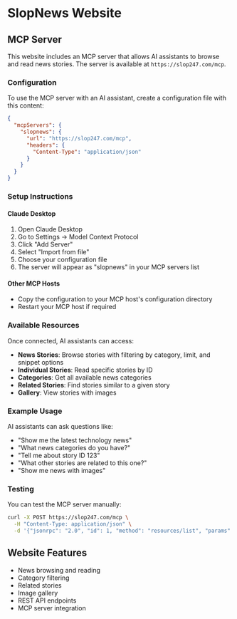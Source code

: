 # SlopNews Website

## MCP Server

This website includes an MCP server that allows AI assistants to browse and read news stories. The server is available at `https://slop247.com/mcp`.

### Configuration

To use the MCP server with an AI assistant, create a configuration file with this content:

```json
{
  "mcpServers": {
    "slopnews": {
      "url": "https://slop247.com/mcp",
      "headers": {
        "Content-Type": "application/json"
      }
    }
  }
}
```

### Setup Instructions

#### Claude Desktop
1. Open Claude Desktop
2. Go to Settings → Model Context Protocol
3. Click "Add Server"
4. Select "Import from file"
5. Choose your configuration file
6. The server will appear as "slopnews" in your MCP servers list

#### Other MCP Hosts
- Copy the configuration to your MCP host's configuration directory
- Restart your MCP host if required

### Available Resources

Once connected, AI assistants can access:

- **News Stories**: Browse stories with filtering by category, limit, and snippet options
- **Individual Stories**: Read specific stories by ID
- **Categories**: Get all available news categories
- **Related Stories**: Find stories similar to a given story
- **Gallery**: View stories with images

### Example Usage

AI assistants can ask questions like:
- "Show me the latest technology news"
- "What news categories do you have?"
- "Tell me about story ID 123"
- "What other stories are related to this one?"
- "Show me news with images"

### Testing

You can test the MCP server manually:

```bash
curl -X POST https://slop247.com/mcp \
  -H "Content-Type: application/json" \
  -d '{"jsonrpc": "2.0", "id": 1, "method": "resources/list", "params": {}}'
```

## Website Features

- News browsing and reading
- Category filtering
- Related stories
- Image gallery
- REST API endpoints
- MCP server integration